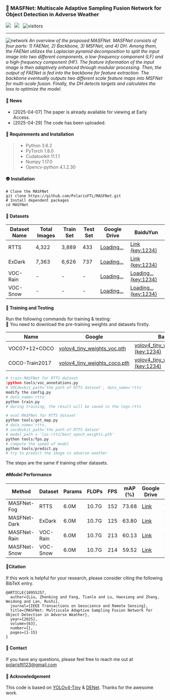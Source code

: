 ### 📖 MASFNet: Multiscale Adaptive Sampling Fusion Network for Object Detection in Adverse Weather

<a href="https://ieeexplore.ieee.org/document/10955257" target="_blank"><img src="https://img.shields.io/badge/%F0%9F%93%9A Paper-IEEE-blue"></a>&ensp;
<a href="https://huggingface.co/spaces/PolarisFTL/MASFNet" target="_blank"><img src="https://img.shields.io/badge/%F0%9F%A4%97%20Hugging%20Face-Demos-blue"></a>&ensp;
![visitors](https://visitor-badge.laobi.icu/badge?page_id=PolarisFTL.MASFNet) <br />

---

![network](https://github.com/user-attachments/assets/1deeb63b-003e-4163-8b77-5f8cfc42194d)
_An overview of the proposed MASFNet. MASFNet consists of four parts: 1) FAENet, 2) Backbone, 3) MSFNet, and 4) DH. Among them, the FAENet utilizes the Laplacian pyramid decomposition to split the input image into two different components, a low-frequency component (LF) and a high-frequency component (HF). The feature information of the input image is then adaptively enhanced through modular processing. Then, the output of FAENet is fed into the backbone for feature extraction. The backbone eventually outputs two different scale feature maps into MSFNet for multi-scale fusion. Finally, the DH detects targets and calculates the loss to optimize the model._

#### 📢 News

<ul>
<li>[2025-04-07] The paper is already available for viewing at Early Access.
<li>[2025-04-29] The code has been uploaded.
</ul>

#### 🔧 Requirements and Installation

> - Python 3.6.2
> - PyTorch 1.8.0
> - Cudatoolkit 11.1.1
> - Numpy 1.17.0
> - Opencv-python 4.1.2.30

#### 👽 Installation

```
# Clone the MASFNet
git clone https://github.com/PolarisFTL/MASFNet.git
# Install dependent packages
cd MASFNet
```

#### 🚗 Datasets

| Dataset Name | Total Images | Train Set | Test Set | Google Drive                               | BaiduYun                                                           |
| ------------ | ------------ | --------- | -------- | ------------------------------------------ | ------------------------------------------------------------------ |
| RTTS         | 4,322        | 3,889     | 433      | [Loading...](https://drive.google.com/xxx) | [Link (key:1234)](https://pan.baidu.com/s/1TiRYXcDEwnGst5QBZo2twg) |
| ExDark       | 7,363        | 6,626     | 737      | [Loading...](https://drive.google.com/xxx) | [Link (key:1234)](https://pan.baidu.com/s/1Fi9AUdB1HPBbktt6-8SKDQ) |
| VOC-Rain     | -            | -         | -        | [Loading...](https://drive.google.com/xxx) | [Loading... (key:1234)](...)                                       |
| VOC-Snow     | -            | -         | -        | [Loading...](https://drive.google.com/xxx) | [Loading... (key:1234)](...)                                       |

#### 🎈 Training and Testing

Run the following commands for training & testing:\
🐻 You need to download the pre-training weights and datasets firstly.

| Name           | Google                                                                                                                | BaiduYun                                                                                   |
| -------------- | --------------------------------------------------------------------------------------------------------------------- | ------------------------------------------------------------------------------------------ |
| VOC07+12+COCO  | [yolov4_tiny_weights_voc.pth](https://drive.google.com/file/d/1DGszoaiVAACPGZBHL-8qg8or15of153y/view?usp=drive_link)  | [yolov4_tiny_weights_voc.pth (key:1234)](https://pan.baidu.com/s/1sJW8wYbzIprWvFWQotsLFQ)  |
| COCO-Train2017 | [yolov4_tiny_weights_coco.pth](https://drive.google.com/file/d/1Y2M-nUEL_cHnQeLzgJO_sFBKTegUUAPq/view?usp=drive_link) | [yolov4_tiny_weights_coco.pth (key:1234)](https://pan.baidu.com/s/10Oo5EwQuh2WHwjRt4MBQ6w) |

```python
# train MASFNet for RTTS dataset
1python tools/voc_annotations.py
# VOCdevkit_path='the path of RTTS dataset', data_name='rtts'
modify the config.py
# data_name='rtts'
python train.py
# during training, the result will be saved in the logs-rtts
```

```python
# eval MASFNet for RTTS dataset
python tools/get_map.py
# data_name='rtts,
# vocdevkit_path='the path of RTTS datase'
# model_path = 'los-rtts/best_epoch_weights.pth'
python tools/fps.py
# compute the speed of model
python tools/predict.py
# try to predict the image in adverse weather
```

The steps are the same if training other datasets.

#### 🔥Model Performance

| Method       | Dataset  | Params | FLOPs | FPS | mAP (%) | Google Drive                                                                                  | BaiduYun                                                           |
| ------------ | -------- | ------ | ----- | --- | ------- | --------------------------------------------------------------------------------------------- | ------------------------------------------------------------------ |
| MASFNet-Fog  | RTTS     | 6.0M   | 10.7G | 152 | 73.68   | [Link](https://drive.google.com/file/d/13tMYePzn9yRMNpl7j6gg6057gAZTzUeZ/view?usp=drive_link) | [Link (key:1234)](https://pan.baidu.com/s/1yIZHZBx9yjmm4bRgCnUDmg) |
| MASFNet-Dark | ExDark   | 6.0M   | 10.7G | 125 | 63.80   | [Link](https://drive.google.com/file/d/1cr4mUwMeppQaGVf9tZLKmDZarbDuyuRA/view?usp=drive_link) | [Link (key:1234)](https://pan.baidu.com/s/1ZZrQYtvgC91yDglnOMdKMg) |
| MASFNet-Rain | VOC-Rain | 6.0M   | 10.7G | 213 | 60.13   | [Link](https://drive.google.com/file/d/1xerYUIv30YTKdhMcHclgmFDHTJNaoxFm/view?usp=drive_link) | [Link (key:1234)](https://pan.baidu.com/s/1EF2BAAMx04_9RJCqqfOlvQ) |
| MASFNet-Snow | VOC-Snow | 6.0M   | 10.7G | 214 | 59.52   | [Link](https://drive.google.com/file/d/1x3N6OOSOsP4IE8leVx-02W2qQfBjSJcD/view?usp=drive_link) | [Link (key:1234)](https://pan.baidu.com/s/1Ui0GpmqAwfi7A-F6k0ML3Q) |

#### 🔗Citation

If this work is helpful for your research, please consider citing the following BibTeX entry.

```
@ARTICLE{10955257,
  author={Liu, Zhenbing and Fang, Tianle and Lu, Haoxiang and Zhang, Weidong and Lan, Rushi},
  journal={IEEE Transactions on Geoscience and Remote Sensing},
  title={MASFNet: Multiscale Adaptive Sampling Fusion Network for Object Detection in Adverse Weather},
  year={2025},
  volume={63},
  number={},
  pages={1-15}
}
```

#### 📨 Contact

If you have any questions, please feel free to reach me out at polarisftl123@gmail.com

#### 🌻 Acknowledgement

This code is based on [YOLOv4-Tiny](https://github.com/bubbliiiing/yolov4-tiny-pytorch.git) & [DENet](https://github.com/NIvykk/DENet.git). Thanks for the awesome work.

